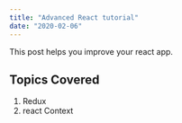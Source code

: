 ```yaml
---
title: "Advanced React tutorial"
date: "2020-02-06"
---
```


This post helps you improve your react app.

## Topics Covered

1. Redux
2. react Context
